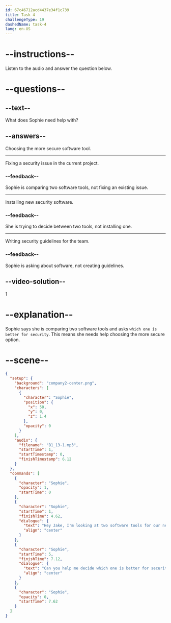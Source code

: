 ```yaml
---
id: 67c46712acd4437e34f1c739
title: Task 4
challengeType: 19
dashedName: task-4
lang: en-US
---
```


<!-- (audio) Sophie: Hey, Jake. I'm looking at two software tools for our next project. Can you help me decide which one is better for security? -->

# --instructions--

Listen to the audio and answer the question below.

# --questions--

## --text--

What does Sophie need help with?

## --answers--

Choosing the more secure software tool.

---

Fixing a security issue in the current project.

### --feedback--

Sophie is comparing two software tools, not fixing an existing issue.

---

Installing new security software.

### --feedback--

She is trying to decide between two tools, not installing one.

---

Writing security guidelines for the team.

### --feedback--

Sophie is asking about software, not creating guidelines.

## --video-solution--

1

# --explanation--

Sophie says she is comparing two software tools and asks `which one is better for security`. This means she needs help choosing the more secure option.

# --scene--

```json
{
  "setup": {
    "background": "company2-center.png",
    "characters": [
      {
        "character": "Sophie",
        "position": {
          "x": 50,
          "y": 0,
          "z": 1.4
        },
        "opacity": 0
      }
    ],
    "audio": {
      "filename": "B1_13-1.mp3",
      "startTime": 1,
      "startTimestamp": 0,
      "finishTimestamp": 6.12
    }
  },
  "commands": [
    {
      "character": "Sophie",
      "opacity": 1,
      "startTime": 0
    },
    {
      "character": "Sophie",
      "startTime": 1,
      "finishTime": 4.62,
      "dialogue": {
        "text": "Hey Jake, I'm looking at two software tools for our next project.",
        "align": "center"
      }
    },
    {
      "character": "Sophie",
      "startTime": 5,
      "finishTime": 7.12,
      "dialogue": {
        "text": "Can you help me decide which one is better for security?",
        "align": "center"
      }
    },
    {
      "character": "Sophie",
      "opacity": 0,
      "startTime": 7.62
    }
  ]
}
```
